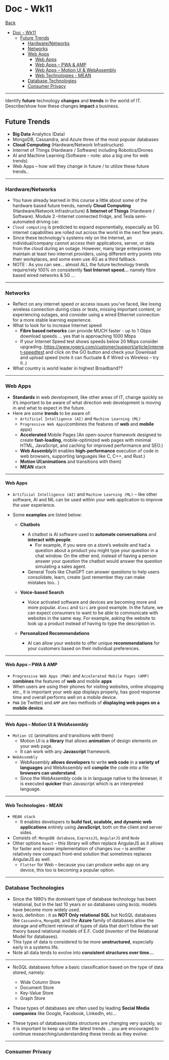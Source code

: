 # Doc - Wk11

[Back](../doc.md)

- [Doc - Wk11](#doc---wk11)
  - [Future Trends](#future-trends)
    - [Hardware/Networks](#hardwarenetworks)
    - [Networks](#networks)
    - [Web Apps](#web-apps)
      - [Web Apps](#web-apps-1)
      - [Web Apps – PWA \& AMP](#web-apps--pwa--amp)
      - [Web Apps – Motion UI \& WebAssembly](#web-apps--motion-ui--webassembly)
      - [Web Technologies - MEAN](#web-technologies---mean)
    - [Database Technologies](#database-technologies)
    - [Consumer Privacy](#consumer-privacy)

---

Identify **future** technology **changes** and **trends** in the world of IT.
Describe/show how these changes **impact** a business.

## Future Trends

- **Big Data** Analytics (Data)
- MongoDB, Cassandra, and Azure three of the most popular databases
- **Cloud Computing** (Hardware/Network Infrastructure)
- Internet of Things (Hardware / Software) including Robotics/Drones
- AI and Machine Learning (Software – note: also a big one for web trends)
- Web Apps – how will they change in future / to utilize these future trends..

---

### Hardware/Networks

- You have already learned in this course a little about some of the hardware based future trends, namely **Cloud Computing** (Hardware/Network Infrastructure) & **Internet of Things** (Hardware / Software). Module 2 –Internet connected fridge, and Tesla semi-automated driving car.
- `Cloud computing` is predicted to expand exponentially, especially as 5G internet capabilities are rolled out across the world in the next few years.
- Since these technology's systems rely on the Internet, an individual/company cannot access their applications, server, or data from the cloud during an outage. However, many large enterprises maintain at least two internet providers, using different entry points into their workplaces, and some even use 4G as a third fallback.
- NOTE : As you can see… almost ALL the future technology trends require/rely 100% on consistently **fast Internet speed…** namely fibre based wired networks & 5G …

---

### Networks

- Reflect on any internet speed or access issues you've faced, like losing wireless connection during class or tests, missing important content, or experiencing outages, and consider using a wired Ethernet connection for a more stable learning experience.
- What to look for to increase Internet speed
  - **Fibre based networks** can provide MUCH faster - up to 1 Gbps download speeds … yes that is approaching 1000 Mbps
  - If your Internet Speed test shows speeds below 20 Mbps consider upgrading..https://www.rogers.com/customer/support/article/internet-speedtest and click on the GO button and check your Download and upload speed (note it can fluctuate & if Wired vs Wireless – try it..)
- What country is world leader in highest Broadband??

---

### Web Apps

- **Standards** in web development, like other areas of IT, change quickly so it’s important to be aware of what direction web development is moving in and what to expect in the future.
- Here are some **trends** to be aware of:
  - `Artificial Intelligence (AI)` and `Machine Learning (ML)`
  - `Progressive Web Apps`(combines the features of **web** and **mobile** apps)
  - **Accelerated** Mobile Pages (An open-source framework designed to create **fast-loading**, mobile-optimized web pages with minimal HTML, JavaScript, and caching for improved performance and SEO.)
  - **Web Assembly**(It enables **high-performance** execution of code in web browsers, supporting languages like C, C++, and Rust.)
  - **Motion UI**(**animations** and transitions with them)
  - **MEAN** stack

---

#### Web Apps

- `Artificial Intelligence (AI)` and `Machine Learning (ML)` – like other software, AI and ML can be used within your web application to improve the user experience.
- Some **examples** are listed below:

  - **Chatbots**

    - A chatbot is AI software used to **automate conversations** and **interact with people**.
      - For example, if you were on a store’s website and had a question about a product you might type your question in a chat window. On the other end, instead of having a person answer your question the chatbot would answer the question simulating a sales agent.
    - General Tools like ChatGPT can answer questions to help users consolidate, learn, create (just remember they can make mistakes too.. )

  - **Voice-based Search**

    - Voice activated software and devices are becoming more and more popular. `Alexi` and `Siri` are good example. In the future, we can expect consumers to want to be able to communicate with websites in the same way. For example, asking the website to look up a product instead of having to type the description in.

  - **Personalized Recommendations**
    - AI can allow your website to offer unique **recommendations** for your customers based on their individual preferences.

---

#### Web Apps – PWA & AMP

- `Progressive Web Apps (PWA)` and `Accelerated Mobile Pages (AMP)` **combines** the features of **web** and mobile **apps**
- When users are using their phones for visiting websites, online shopping etc., it is important your web app displays properly, has good response time and overall performs well on a mobile device.
- `PWA` (ie Twitter) and `AMP` are two methods of **displaying web pages on a mobile device**.

---

#### Web Apps – Motion UI & WebAssembly

- `Motion UI` (animations and transitions with them)
  - Motion UI is a **library** that allows **animation** of design elements on your web page.
  - It can work with any **Javascript** framework.
- `WebAssembly`
  - WebAssembly **allows developers** to write **web code** in a **variety of languages** and WebAssembly will **compile** the code into a file **browsers can understand**.
  - Since the WebAssembly code is in language native to the browser, it is executed **quicker** than Javascript which is an interpreted language.

---

#### Web Technologies - MEAN

- `MEAN stack`
  - It enables developers to **build fast, scalable, and dynamic web applications** entirely using **JavaScript**, both on the client and server sides.
- Consists of: `MongoDB database`, `ExpressJS`, `AngularJS` and `Node`
- Other options
  `React` – this library will often replace AngularJS as it allows for faster and easier implementation of changes
  `Vue` – is another relatively new compact front-end solution that sometimes replaces AngularJS as well.
  - `Flutter` for Web – because you can produce webs app on any device, this too is becoming a popular option.

---

### Database Technologies

- Since the 1980’s the dominant type of database technology has been relational, but in the last 10 years or so databases using `NoSQL` models have become more widely used.
- `NoSQL` definition : it as **NOT Only relational SQL** but NoSQL databases like `Cassandra`, `MongoDB`, and the **Azure** family of databases allow the storage and efficient retrieval of types of data that don’t follow the set theory based relational models of E.F. Codd (inventor of the Relational Model for databases).
- This type of data is considered to be more **unstructured**, especially early in a systems life.
- Note all data tends to evolve into **consistent structures over time…**

---

- NoSQL databases follow a basic classification based on the type of data stored, namely:

  - Wide Column Store
  - Document Store
  - Key-Value Store
  - Graph Store

- These types of databases are often used by leading **Social Media companies** like Google, Facebook, LinkedIn, etc…
- These types of databases/data structures are changing very quickly, so it is important to keep up on the latest trends … you are encouraged to continue researching/understanding these trends as they evolve:

---

### Consumer Privacy
